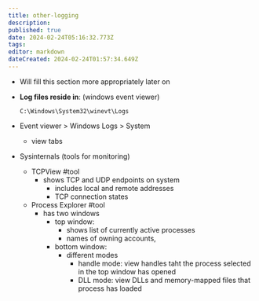 ```yaml
---
title: other-logging
description: 
published: true
date: 2024-02-24T05:16:32.773Z
tags: 
editor: markdown
dateCreated: 2024-02-24T01:57:34.649Z
---
```


- Will fill this section more appropriately later on

- **Log files reside in**: (windows event viewer)
	 ```
	C:\Windows\System32\winevt\Logs
	```
- Event viewer > Windows Logs > System
	- view tabs
- Sysinternals (tools for monitoring)
	- TCPView #tool
		- shows TCP and UDP endpoints on system
			- includes local and remote addresses
			- TCP connection states
	- Process Explorer #tool
		- has two windows
			- top window: 
				- shows list of currently active processes 
				- names of owning accounts, 
			- bottom window: 
				- different modes
					- handle mode: view handles taht the process selected in the top window has opened
					- DLL mode: view DLLs and memory-mapped files that process has loaded














